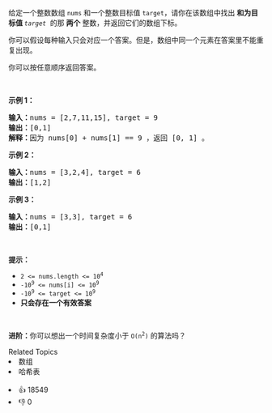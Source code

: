 <p>给定一个整数数组 <code>nums</code>&nbsp;和一个整数目标值 <code>target</code>，请你在该数组中找出 <strong>和为目标值 </strong><em><code>target</code></em>&nbsp; 的那&nbsp;<strong>两个</strong>&nbsp;整数，并返回它们的数组下标。</p>

<p>你可以假设每种输入只会对应一个答案。但是，数组中同一个元素在答案里不能重复出现。</p>

<p>你可以按任意顺序返回答案。</p>

<p>&nbsp;</p>

<p><strong class="example">示例 1：</strong></p>

<pre>
<strong>输入：</strong>nums = [2,7,11,15], target = 9
<strong>输出：</strong>[0,1]
<strong>解释：</strong>因为 nums[0] + nums[1] == 9 ，返回 [0, 1] 。
</pre>

<p><strong class="example">示例 2：</strong></p>

<pre>
<strong>输入：</strong>nums = [3,2,4], target = 6
<strong>输出：</strong>[1,2]
</pre>

<p><strong class="example">示例 3：</strong></p>

<pre>
<strong>输入：</strong>nums = [3,3], target = 6
<strong>输出：</strong>[0,1]
</pre>

<p>&nbsp;</p>

<p><strong>提示：</strong></p>

<ul> 
 <li><code>2 &lt;= nums.length &lt;= 10<sup>4</sup></code></li> 
 <li><code>-10<sup>9</sup> &lt;= nums[i] &lt;= 10<sup>9</sup></code></li> 
 <li><code>-10<sup>9</sup> &lt;= target &lt;= 10<sup>9</sup></code></li> 
 <li><strong>只会存在一个有效答案</strong></li> 
</ul>

<p>&nbsp;</p>

<p><strong>进阶：</strong>你可以想出一个时间复杂度小于 <code>O(n<sup>2</sup>)</code> 的算法吗？</p>

<div><div>Related Topics</div><div><li>数组</li><li>哈希表</li></div></div><br><div><li>👍 18549</li><li>👎 0</li></div>